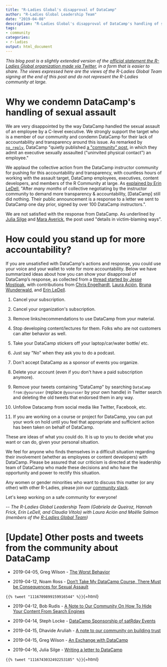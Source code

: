 ```yaml
---
title: "R-Ladies Global's disapproval of DataCamp"
author: "R-Ladies Global Leadership Team"
date: "2019-04-08"
description: "R-Ladies Global's disapproval of DataCamp's handling of sexual assault"
tags: 
- community
categories:
- r-ladies
output: html_document
---
```




_This blog post is a slightly extended version of the [official statement the R-Ladies Global organization made via Twitter](https://twitter.com/RLadiesGlobal/status/1114507499728769024), in a form that is easier to share. The views expressed here are the views of the R-Ladies Global Team signing at the end of this post and do not represent the R-Ladies community at large._

# Why we condemn DataCamp's handling of sexual assault

We are very disappointed by the way DataCamp handled the sexual assault of an employee by a C-level executive. We strongly support the target who is a member of our community and condemn DataCamp for their lack of accountability and transparency around this issue. As remarked by [`no_reply`](https://twitter.com/no_reply/status/1113923302915837958), DataCamp "quietly published [a "community" post](https://www.datacamp.com/community/blog/note-to-our-community), in which they admit an executive sexually assaulted ("uninvited physical contact") an employee."

We applaud the collective action from the DataCamp instructor community for pushing for this accountability and transparency, with countless hours of working with the assault target, DataCamp employees, executives, content developers, and members of the R Community at large. As [explained by Erin LeDell](https://twitter.com/ledell/status/1114238844503609344), "After *many months* of collective negotiating by the instructor community to demand more transparency & accountability, [DataCamp] still did nothing. Their public announcement is a response to a letter we sent to DataCamp one day prior, signed by over 100 DataCamp instructors.".

We are not satisfied with the response from DataCamp. As underlined by [Julia Silge](https://twitter.com/juliasilge/status/1113996214561923072) and [Mara Averick](https://twitter.com/dataandme/status/1113939480300355584), the post used "details in victim-blaming ways".

# How could you stand up for more accountability?

If you are unsatisfied with DataCamp's actions and response, you could use your voice and your wallet to vote for more accountability. Below we have summarized ideas about how you can show your disapproval of DataCamp’s response, as collected from a [thread started by Jesse Mostipak](https://twitter.com/kierisi/status/1113945904698892289), with contributions from [Chris Engelhardt](https://twitter.com/EngelhardtCR), [Laura Ación](https://twitter.com/_lacion_/status/1113960425174052864), [Bruna Wunderwald](https://twitter.com/bwundervald/status/1114907322441244672), and [Erin LeDell](https://twitter.com/ledell/status/1115138789293211649).

1. Cancel your subscription.

2. Cancel your organization's subscription.

3. Remove links/recommendations to use DataCamp from your material.

4. Stop developing content/lectures for them. Folks who are not customers can alter behavior as well.

5. Take your DataCamp stickers off your laptop/car/water bottle/ etc. 

6. Just say "No" when they ask you to do a podcast.

7. Don't accept DataCamp as a sponsor of events you organize.

8. Delete your account (even if you don't have a paid subscription anymore).

9. Remove your tweets containing “DataCamp" by searching `DataCamp from:@youruser` (replace `@youruser` by your own handle) in Twitter search and deleting the old tweets that endorsed them in any way.

10. Unfollow Datacamp from social media like Twitter, Facebook, etc.

11. If you are working on a course or project for DataCamp, you can put your work on hold until you feel that appropriate and sufficient action has been taken on behalf of DataCamp.


These are ideas of what you could do. It is up to you to decide what you want or can do, given your personal situation. 

We feel for anyone who finds themselves in a difficult situation regarding their involvement (whether as employees or content developers) with DataCamp. Please be assured that our criticism is directed at the leadership team of DataCamp who made these decisions and who have the opportunity and power to rectify this situation.

Any women or gender minorities who want to discuss this matter (or any other) with other R-Ladies, please join our [community slack](https://rladies-community-slack.herokuapp.com/).

Let's keep working on a safe community for everyone!

-- _The R-Ladies Global Leadership Team (Gabriela de Queiroz, Hannah Frick, Erin LeDell, and Claudia Vitolo) with Laura Ación and Maëlle Salmon (members of the [R-Ladies Global Team](https://rladies.org/about-us/team/))_

# [Update] Other posts and tweets from the community about DataCamp

+ 2019-04-05, Greg Wilson - [The Worst Behavior](http://third-bit.com/2019/04/05/the-worst-behavior.html)

+ 2019-04-12, Noam Ross - [Don’t Take My DataCamp Course, There Must be Consequences for Sexual Assault](https://noamross.github.io/datacamp-sexual-assault/)

`{{% tweet "1116709899159916544" %}}`{=html}

+ 2019-04-12, Bob Rudis - [A Note to Our Community On How To Hide Your Content From Search Engines](https://rud.is/b/2019/04/12/a-note-to-our-community-on-how-to-hide-your-content-from-search-engines/)

+ 2019-04-14, Steph Locke - [DataCamp Sponsorship of satRday Events](https://satrdays.org/blog/2019/04/14/datacamp-sponsorship/)

+ 2019-04-15, Dhavide Aruliah - [A note to our community on building trust](https://dhavide.github.io/a-note-to-our-commuity-on-building-trust.html)

+ 2019-04-15, Greg Wilson - [An Exchange with DataCamp](http://third-bit.com/2019/04/15/an-exchange-with-datacamp.html)

+ 2019-04-16, Julia Silge - [Writing a letter to DataCamp ](https://juliasilge.com/blog/datacamp-misconduct/)

`{{% tweet "1116743032492253185" %}}`{=html}
